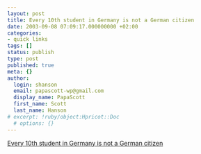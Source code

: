 ```yaml
---
layout: post
title: Every 10th student in Germany is not a German citizen
date: 2003-09-08 07:09:17.000000000 +02:00
categories:
- quick links
tags: []
status: publish
type: post
published: true
meta: {}
author:
  login: shanson
  email: papascott-wp@gmail.com
  display_name: PapaScott
  first_name: Scott
  last_name: Hanson
# excerpt: !ruby/object:Hpricot::Doc
  # options: {}
---
```

<p><a title="tagesschau.de : Jeder zehnte Schüler ohne deutschen Pass" href="http://www.tagesschau.de/aktuell/meldungen/0,1185,OID2236914,00.html">Every 10th student in Germany is not a German citizen</a></p>
